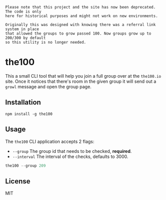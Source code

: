```
Please note that this project and the site has now been deprecated. The code is only 
here for historical purposes and might not work on new environments.

Originally this was designed with knowing there was a referral link system in place
that allowed the groups to grow passed 100. Now groups grow up to 200/300 by default
so this utility is no longer needed. 
```

# the100

This a small CLI tool that will help you join a full group over at the
`the100.io` site. Once it notices that there's room in the given group it will
send out a `growl` message and open the group page.

## Installation

```
npm install -g the100
```

## Usage

The `the100` CLI application accepts 2 flags:

- `--group` The group id that needs to be checked, **required**.
- `--interval` The interval of the checks, defaults to 3000. 

```js
the100 --group 209
```

## License

MIT
